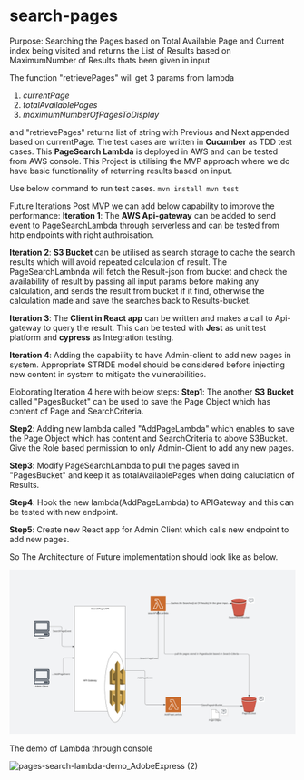 # search-pages
Purpose: Searching the Pages based on Total Available Page and Current index being visited and returns the List of Results based on MaximumNumber of Results thats been given in input

The function "retrievePages" will get 3 params from lambda
1. _currentPage_
2. _totalAvailablePages_
3. _maximumNumberOfPagesToDisplay_

and "retrievePages" returns list of string with Previous and Next appended based on currentPage.
The test cases are written in **Cucumber** as TDD test cases.
This **PageSearch Lambda** is deployed in AWS and can be tested from AWS console.
This Project is utilising the MVP approach where we do have basic functionality of returning results based on input.

Use below command to run test cases.
`mvn install
mvn test`

Future Iterations Post MVP we can add below capability to improve the performance:
**Iteration 1**: The **AWS Api-gateway** can be added to send event to PageSearchLambda through serverless and can be tested from http endpoints with right authroisation.

**Iteration 2**: **S3 Bucket** can be utilised as search storage to cache the search results which will avoid repeated calculation of result. The PageSearchLambnda will fetch the Result-json from bucket and check the availability of result by passing all input params before making any calculation, and sends the result from bucket if it find, otherwise the calculation made and save the searches back to Results-bucket.

**Iteration 3**: The **Client in React app** can be written and makes a call to Api-gateway to query the result. This can be tested with **Jest** as unit test platform and **cypress** as Integration testing.

**Iteration 4**: Adding the capability to have Admin-client to add new pages in system. Appropriate STRIDE model should be considered before injecting new content in system to mitigate the vulnerabilities.

Eloborating Iteration 4 here with below steps:
**Step1**: The another **S3 Bucket** called "PagesBucket" can be used to save the Page Object which has content of Page and SearchCriteria.

**Step2**: Adding new lambda called "AddPageLambda" which enables to save the Page Object which has content and SearchCriteria to above S3Bucket. Give the Role based permission to only Admin-Client to add any new pages.

**Step3**: Modify PageSearchLambda to pull the pages saved in "PagesBucket" and keep it as totalAvailablePages when doing caluclation of Results.

**Step4**: Hook the new lambda(AddPageLambda) to APIGateway and this can be tested with new endpoint.

**Step5**: Create new React app for Admin Client which calls new endpoint to add new pages.

So The Architecture of Future implementation should look like as below.

![Screenshot](architecture.png)



The demo of Lambda through console

![pages-search-lambda-demo_AdobeExpress (2)](https://github.com/renugaTV/search-pages/assets/15089078/f8fa96b8-b460-44bb-b93d-ec911a2f711e)



